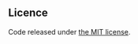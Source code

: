 ## Licence
Code released under [the MIT license](https://github.com/restylianos/bulma-tropico-template/blob/main/LICENSE).
